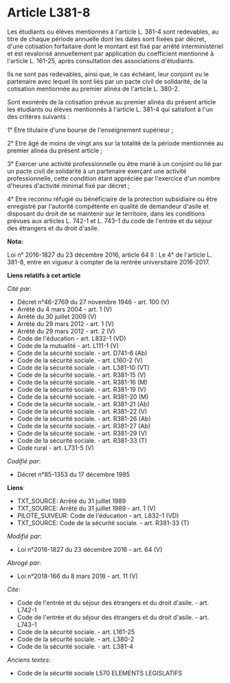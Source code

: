 # Article L381-8

Les étudiants ou élèves mentionnés à l'article L. 381-4 sont redevables, au titre de chaque période annuelle dont les dates
sont fixées par décret, d'une cotisation forfaitaire dont le montant est fixé par arrêté interministériel et est revalorisé
annuellement par application du coefficient mentionné à l'article L. 161-25, après consultation des associations
d'étudiants. 

Ils ne sont pas redevables, ainsi que, le cas échéant, leur conjoint ou le partenaire avec lequel ils sont liés par un pacte
civil de solidarité, de la cotisation mentionnée au premier alinéa de l'article L. 380-2. 

Sont exonérés de la cotisation prévue au premier alinéa du présent article les étudiants ou élèves mentionnés à l'article L.
381-4 qui satisfont à l'un des critères suivants : 

1° Etre titulaire d'une bourse de l'enseignement supérieur ; 

2° Etre âgé de moins de vingt ans sur la totalité de la période mentionnée au premier alinéa du présent article ; 

3° Exercer une activité professionnelle ou être marié à un conjoint ou lié par un pacte civil de solidarité à un partenaire
exerçant une activité professionnelle, cette condition étant appréciée par l'exercice d'un nombre d'heures d'activité minimal
fixé par décret ; 

4° Etre reconnu réfugié ou bénéficiaire de la protection subsidiaire ou être enregistré par l'autorité compétente en qualité
de demandeur d'asile et disposant du droit de se maintenir sur le territoire, dans les conditions prévues aux articles L.
742-1 et L. 743-1 du code de l'entrée et du séjour des étrangers et du droit d'asile.

**Nota:**

Loi n° 2016-1827 du 23 décembre 2016, article 64 II : Le 4° de l'article L. 381-8, entre en vigueur à compter de la rentrée
universitaire 2016-2017.

**Liens relatifs à cet article**

_Cité par_:

  - Décret n°46-2769 du 27 novembre 1946 - art. 100 (V)
  - Arrêté du 4 mars 2004 - art. 1 (V)
  - Arrêté du 30 juillet 2009 (V)
  - Arrêté du 29 mars 2012 - art. 1 (V)
  - Arrêté du 29 mars 2012 - art. 2 (V)
  - Code de l'éducation - art. L832-1 (VD)
  - Code de la mutualité - art. L111-1 (V)
  - Code de la sécurité sociale. - art. D741-6 (Ab)
  - Code de la sécurité sociale. - art. L160-2 (V)
  - Code de la sécurité sociale. - art. L381-10 (VT)
  - Code de la sécurité sociale. - art. R381-15 (V)
  - Code de la sécurité sociale. - art. R381-16 (M)
  - Code de la sécurité sociale. - art. R381-19 (V)
  - Code de la sécurité sociale. - art. R381-20 (M)
  - Code de la sécurité sociale. - art. R381-21 (Ab)
  - Code de la sécurité sociale. - art. R381-22 (V)
  - Code de la sécurité sociale. - art. R381-26 (Ab)
  - Code de la sécurité sociale. - art. R381-27 (Ab)
  - Code de la sécurité sociale. - art. R381-29 (V)
  - Code de la sécurité sociale. - art. R381-33 (T)
  - Code rural - art. L731-5 (V)

_Codifié par_:

  - Décret n°85-1353 du 17 décembre 1985

**Liens**:

  - TXT_SOURCE: Arrêté du 31 juillet 1989
  - TXT_SOURCE: Arrêté du 31 juillet 1989 - art. 1 (V)
  - PILOTE_SUIVEUR: Code de l'éducation - art. L832-1 (VD)
  - TXT_SOURCE: Code de la sécurité sociale. - art. R381-33 (T)

_Modifié par_:

  - Loi n°2016-1827 du 23 décembre 2016 - art. 64 (V)

_Abrogé par_:

  - Loi n°2018-166 du 8 mars 2018 - art. 11 (V)

_Cite_:

  - Code de l'entrée et du séjour des étrangers et du droit d'asile. - art. L742-1
  - Code de l'entrée et du séjour des étrangers et du droit d'asile. - art. L743-1
  - Code de la sécurité sociale. - art. L161-25
  - Code de la sécurité sociale. - art. L380-2
  - Code de la sécurité sociale. - art. L381-4

_Anciens textes_:

  - Code de la sécurité sociale L570 ELEMENTS LEGISLATIFS
